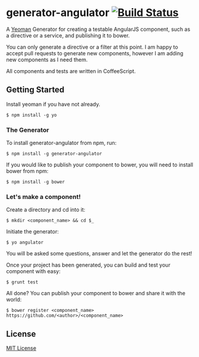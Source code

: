 # generator-angulator [![Build Status](https://secure.travis-ci.org/azzamallow/generator-angulator.png?branch=master)](https://travis-ci.org/azzamallow/generator-angulator)

A [Yeoman](http://yeoman.io) Generator for creating a testable AngularJS component, such as a directive or a service, and publishing it to bower.

You can only generate a directive or a filter at this point. I am happy to accept pull requests to generate new components, however I am adding new components as I need them.

All components and tests are written in CoffeeScript.

## Getting Started

Install yeoman if you have not already.

```
$ npm install -g yo
```

### The Generator

To install generator-angulator from npm, run:

```
$ npm install -g generator-angulator
```

If you would like to publish your component to bower, you will need to install bower from npm:

```
$ npm install -g bower
```

### Let's make a component!

Create a directory and cd into it:

```
$ mkdir <component_name> && cd $_
```

Initiate the generator:

```
$ yo angulator
```

You will be asked some questions, answer and let the generator do the rest! 

Once your project has been generated, you can build and test your component with easy:

```
$ grunt test
```

All done? You can publish your component to bower and share it with the world:

```
$ bower register <component_name> https://github.com/<author>/<component_name>
```

## License

[MIT License](http://en.wikipedia.org/wiki/MIT_License)
